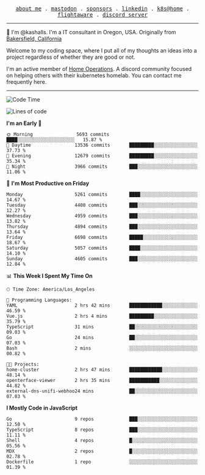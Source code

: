 <p align="center">
  <samp>
    <a href="https://jordanjones.org/">about me</a> .
    <a rel="me" href="https://mastodon.social/@kashall">mastodon</a> .
    <a href="https://github.com/sponsors/kashalls">sponsors</a> .
    <a href="https://linkedin.com/in/jordpjones">linkedin</a> .
    <a href="https://github.com/kashalls/home-cluster">k8s@home</a> .
    <a href="https://flightaware.com/adsb/stats/user/kashalls">flightaware</a> .
    <a href="https://discord.gg/V2WrCfqba9">discord server</a>
  </samp>
</p>

----------------------------------------------------------------

:wave: I'm @kashalls. I'm a IT consultant in Oregon, USA. Originally from [Bakersfield, California](https://maps.app.goo.gl/QQMtywTWghpXB6Tu6)

Welcome to my coding space, where I put all of my thoughts an ideas into a project regardless of whether they are good or not.

I'm an active member of [Home Operations](https://discord.gg/home-operations). A discord community focused on helping others with their kubernetes homelab. You can contact me frequently here.

----------------------------------------------------------------
<!--START_SECTION:waka-->
![Code Time](http://img.shields.io/badge/Code%20Time-2%2C334%20hrs%2015%20mins-blue)

![Lines of code](https://img.shields.io/badge/From%20Hello%20World%20I%27ve%20Written-9.4%20million%20lines%20of%20code-blue)

**I'm an Early 🐤** 

```text
🌞 Morning                5693 commits        ████░░░░░░░░░░░░░░░░░░░░░   15.87 % 
🌆 Daytime                13536 commits       █████████░░░░░░░░░░░░░░░░   37.73 % 
🌃 Evening                12679 commits       █████████░░░░░░░░░░░░░░░░   35.34 % 
🌙 Night                  3966 commits        ███░░░░░░░░░░░░░░░░░░░░░░   11.06 % 
```
📅 **I'm Most Productive on Friday** 

```text
Monday                   5261 commits        ████░░░░░░░░░░░░░░░░░░░░░   14.67 % 
Tuesday                  4400 commits        ███░░░░░░░░░░░░░░░░░░░░░░   12.27 % 
Wednesday                4959 commits        ███░░░░░░░░░░░░░░░░░░░░░░   13.82 % 
Thursday                 4894 commits        ███░░░░░░░░░░░░░░░░░░░░░░   13.64 % 
Friday                   6698 commits        █████░░░░░░░░░░░░░░░░░░░░   18.67 % 
Saturday                 5057 commits        ████░░░░░░░░░░░░░░░░░░░░░   14.10 % 
Sunday                   4605 commits        ███░░░░░░░░░░░░░░░░░░░░░░   12.84 % 
```


📊 **This Week I Spent My Time On** 

```text
🕑︎ Time Zone: America/Los_Angeles

💬 Programming Languages: 
YAML                     2 hrs 42 mins       ████████████░░░░░░░░░░░░░   46.59 % 
Vue.js                   2 hrs 4 mins        █████████░░░░░░░░░░░░░░░░   35.79 % 
TypeScript               31 mins             ██░░░░░░░░░░░░░░░░░░░░░░░   09.03 % 
Go                       24 mins             ██░░░░░░░░░░░░░░░░░░░░░░░   07.03 % 
Bash                     2 mins              ░░░░░░░░░░░░░░░░░░░░░░░░░   00.82 % 

🐱‍💻 Projects: 
home-cluster             2 hrs 47 mins       ████████████░░░░░░░░░░░░░   48.14 % 
openterface-viewer       2 hrs 35 mins       ███████████░░░░░░░░░░░░░░   44.82 % 
external-dns-unifi-webhoo24 mins             ██░░░░░░░░░░░░░░░░░░░░░░░   07.03 % 
```

**I Mostly Code in JavaScript** 

```text
Go                       9 repos             ███░░░░░░░░░░░░░░░░░░░░░░   12.50 % 
TypeScript               8 repos             ███░░░░░░░░░░░░░░░░░░░░░░   11.11 % 
Shell                    4 repos             █░░░░░░░░░░░░░░░░░░░░░░░░   05.56 % 
MDX                      2 repos             █░░░░░░░░░░░░░░░░░░░░░░░░   02.78 % 
Dockerfile               1 repo              ░░░░░░░░░░░░░░░░░░░░░░░░░   01.39 % 
```




<!--END_SECTION:waka-->